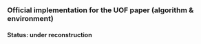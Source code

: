 ### Official implementation for the UOF paper (algorithm &amp; environment)

#### Status: under reconstruction
